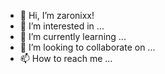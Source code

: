 - 👋 Hi, I’m zaronixx!
- 👀 I’m interested in ...
- 🌱 I’m currently learning ...
- 💞️ I’m looking to collaborate on ...
- 📫 How to reach me ...

<!---
zaronixx/zaronixx is a ✨ special ✨ repository because its `README.md` (this file) appears on your GitHub profile.
You can click the Preview link to take a look at your changes.
--->
